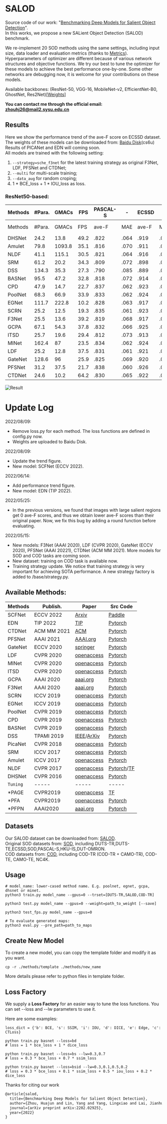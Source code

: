 # SALOD

Source code of our work: "[Benchmarking Deep Models for Salient Object Detection](https://arxiv.org/abs/2202.02925)".   
In this works, we propose a new SALient Object Detection (SALOD) benchmark.

We re-implement 20 SOD methods using the same settings, including input size, data loader and evaluation metrics (thanks to [Metrics](https://github.com/lartpang/Py-SOD-VOS-EvalToolkit)). Hyperparameters of optimizer are different because of various network structures and objective functions. We try our best to tune the optimizer for these models to achieve the best performance one-by-one. Some other networks are debugging now, it is welcome for your contributions on these models.

Available backbones: (ResNet-50, VGG-16, MobileNet-v2, EfficientNet-B0, GhostNet, Res2Net)[[Weights]](https://drive.google.com/drive/folders/1Rxo2e38Tj_xUtLhCa_04S1YnYtWaEYgs?usp=sharing)  

**You can contact me through the official email: zhouhj26@mail2.sysu.edu.cn**  

## Results
Here we show the performance trend of the ave-F score on ECSSD dataset.   
The weights of these models can be downloaded from: [Baidu Disk](https://pan.baidu.com/s/1ByHuao32_2fUSXV7nNNMIA)(cs6u)  
Results of PICANet and EDN will coming soon.   
All models are trained with the following setting:  
1. ```--strategy=sche_f3net``` for the latest training strategy as original F3Net, LDF, PFSNet and CTDNet;
2. ```--multi``` for multi-scale training;
3. ```--data_aug``` for random croping;  
4. 1 * BCE_loss + 1 * IOU_loss as loss.

### ResNet50-based:
Methods | #Para. | GMACs  | FPS  | PASCAL-S |   -  | ECSSD  |  -   | HKU-IS |  -   | DUTS-TE |  -   | DUT-OMRON |    -   
 ----   | ---    | -----  | ---- | ----- | ----- | ---- | ---- | ---- | ----- | ---- | -----| ---- | -----            
Methods | #Para. | GMACs  | FPS  | ave-F | MAE   | ave-F| MAE  | ave-F| MAE   | ave-F| MAE  | ave-F| MAE   
DHSNet  | 24.2   | 13.8   | 49.2 | .822  | .064  | .919 | .036 | .902 | .031  | .826 | .039 | .756 | .056      
Amulet  | 79.8   | 1093.8 | 35.1 | .816  | .070  | .911 | .041 | .895 | .034  | .813 | .042 | .741 | .058 
NLDF    | 41.1   | 115.1  | 30.5 | .821  | .064  | .916 | .036 | .898 | .032  | .819 | .040 | .745 | .060 
SRM     | 61.2   | 20.2   | 34.3 | .809  | .072  | .898 | .045 | .877 | .040  | .794 | .047 | .731 | .062  
DSS     | 134.3  | 35.3   | 27.3 | .790  | .085  | .889 | .050 | .877 | .041  | .766 | .054 | .729 | .064 
BASNet  | 95.5   | 47.2   | 32.8 | .818  | .072  | .914 | .037 | .908 | .031  | .832 | .043 | .774 | .058  
CPD     | 47.9   | 14.7   | 22.7 | .837  | .062  | .923 | .035 | .909 | .031  | .841 | .037 | .776 | .053  
PoolNet | 68.3   | 66.9   | 33.9 | .833  | .062  | .924 | .033 | .906 | .030  | .836 | .037 | .765 | .057 
EGNet   | 111.7  | 222.8  | 10.2 | .828  | .063  | .917 | .036 | .902 | .031  | .836 | .039 | .762 | .059  
SCRN    | 25.2   | 12.5   | 19.3 | .835  | .061  | .923 | .034 | .907 | .031  | .842 | .037 | .771 | .057  
F3Net   | 25.5   | 13.6   | 39.2 | .819  | .068  | .917 | .038 | .903 | .032  | .821 | .042 | .757 | .058  
GCPA    | 67.1   | 54.3   | 37.8 | .832  | .066  | .925 | .033 | .910 | .030  | .841 | .040 | .773 | .059  
ITSD    | 25.7   | 19.6   | 29.4 | .812  | .073  | .913 | .039 | .902 | .033  | .820 | .048 | .765 | .065  
MINet   | 162.4  | 87     | 23.5 | .834  | .062  | .924 | .035 | .909 | .029  | .843 | .037 | .769 | .054  
LDF     | 25.2   | 12.8   | 37.5 | .831  | .061  | .921 | .035 | .903 | .030  | .835 | .038 | .763 | .056  
GateNet | 128.6  | 96     | 25.9 | .825  | .069  | .920 | .036 | .908 | .031  | .834 | .040 | .770 | .057  
PFSNet  | 31.2   | 37.5   | 21.7 | .838  | .060  | .926 | .033 | .910 | .029  | .845 | .036 | .770 | .055  
CTDNet  | 24.6   | 10.2   | 64.2 | .830  | .065  | .922 | .035 | .905 | .030  | .833 | .039 | .773 | .054  

![Result](https://github.com/moothes/SALOD/blob/master/trend.png)


# Update Log
2022/08/09:  
* Remove loss.py for each method. The loss functions are defined in config.py now.  
* Weights are uploaded to Baidu Disk.

2022/08/09:  
* Update the trend figure.  
* New model: SCFNet (ECCV 2022).

2022/06/14: 
* Add performance trend figure.  
* New model: EDN (TIP 2022).

2022/05/25:    
* In the previous versions, we found that images with large salient regions get 0 ave-F scores, and thus we obtain lower ave-F scores than their original paper. Now, we fix this bug by adding a round function before evaluating.

2022/05/15: 
* New models: F3Net (AAAI 2020), LDF (CVPR 2020), GateNet (ECCV 2020), PFSNet (AAAI 20221), CTDNet (ACM MM 2021). More models for SOD and COD tasks are coming soon. 
* New dataset: training on COD task is available now.
* Training strategy update. We notice that training strategy is very important for achieving SOTA performance. A new strategy factory is added to /base/strategy.py.


## Available Methods:

 Methods | Publish. | Paper | Src Code
 ----    | -----    | ----- | ------ 
 SCFNet | ECCV 2022 | [Arxiv](https://arxiv.org/abs/2208.02178)|  [Paddle](https://github.com/zhangjinCV/KD-SCFNet)
 EDN  | TIP 2022 | [TIP](https://ieeexplore.ieee.org/abstract/document/9756227/)|  [Pytorch](https://github.com/yuhuan-wu/EDN)
 CTDNet  | ACM MM 2021 | [ACM](https://dl.acm.org/doi/abs/10.1145/3474085.3475494?casa_token=eKn8q7l2hJEAAAAA%3A4YGBXBpC6cCcFdpekxbaZncgBEru_mi69kNixfZSPeFRhD2gkeKpXIZyuiIW1bH80IuNV9ANmBw)|  [Pytorch](https://github.com/zhaozhirui/CTDNet)
 PFSNet  | AAAI 2021 | [AAAI.org](https://ojs.aaai.org/index.php/AAAI/article/view/16331)|  [Pytorch](https://github.com/iCVTEAM/PFSNet)
 GateNet | ECCV 2020 | [springer](https://link.springer.com/chapter/10.1007/978-3-030-58536-5_3)|  [Pytorch](https://github.com/Xiaoqi-Zhao-DLUT/GateNet-RGB-Saliency)
 LDF     | CVPR 2020 | [openaccess](https://openaccess.thecvf.com/content_CVPR_2020/html/Wei_Label_Decoupling_Framework_for_Salient_Object_Detection_CVPR_2020_paper.html)|  [Pytorch](https://github.com/weijun88/LDF)
 MINet   | CVPR 2020 | [openaccess](https://openaccess.thecvf.com/content_CVPR_2020/papers/Pang_Multi-Scale_Interactive_Network_for_Salient_Object_Detection_CVPR_2020_paper.pdf) | [Pytorch](https://github.com/lartpang/MINet)  
 ITSD    | CVPR 2020 | [openaccess](https://openaccess.thecvf.com/content_CVPR_2020/papers/Zhou_Interactive_Two-Stream_Decoder_for_Accurate_and_Fast_Saliency_Detection_CVPR_2020_paper.pdf) | [Pytorch](https://github.com/moothes/ITSD-pytorch)  
 GCPA    | AAAI 2020 | [aaai.org](https://aaai.org/ojs/index.php/AAAI/article/view/6633) | [Pytorch](https://github.com/JosephChenHub/GCPANet)  
 F3Net   | AAAI 2020 | [aaai.org](https://aaai.org/ojs/index.php/AAAI/article/view/6916) | [Pytorch](https://github.com/weijun88/F3Net)  
 SCRN    | ICCV 2019 | [openaccess](https://openaccess.thecvf.com/content_ICCV_2019/papers/Wu_Stacked_Cross_Refinement_Network_for_Edge-Aware_Salient_Object_Detection_ICCV_2019_paper.pdf) | [Pytorch](https://github.com/wuzhe71/SCRN)  
 EGNet   | ICCV 2019 | [openaccess](https://openaccess.thecvf.com/content_ICCV_2019/papers/Zhao_EGNet_Edge_Guidance_Network_for_Salient_Object_Detection_ICCV_2019_paper.pdf) | [Pytorch](https://github.com/JXingZhao/EGNet)  
 PoolNet | CVPR 2019 | [openaccess](https://openaccess.thecvf.com/content_CVPR_2019/papers/Liu_A_Simple_Pooling-Based_Design_for_Real-Time_Salient_Object_Detection_CVPR_2019_paper.pdf) | [Pytorch](https://github.com/backseason/PoolNet)  
 CPD     | CVPR 2019 | [openaccess](https://openaccess.thecvf.com/content_CVPR_2019/papers/Wu_Cascaded_Partial_Decoder_for_Fast_and_Accurate_Salient_Object_Detection_CVPR_2019_paper.pdf) | [Pytorch](https://github.com/wuzhe71/CPD)  
 BASNet  | CVPR 2019 | [openaccess](https://openaccess.thecvf.com/content_CVPR_2019/papers/Qin_BASNet_Boundary-Aware_Salient_Object_Detection_CVPR_2019_paper.pdf) | [Pytorch](https://github.com/NathanUA/BASNet)  
 DSS     | TPAMI 2019| [IEEE](https://ieeexplore.ieee.org/document/8315520/)/[ArXiv](https://arxiv.org/abs/1611.04849) | [Pytorch](https://github.com/AceCoooool/DSS-pytorch)  
 PicaNet | CVPR 2018 | [openaccess](https://openaccess.thecvf.com/content_cvpr_2018/papers/Liu_PiCANet_Learning_Pixel-Wise_CVPR_2018_paper.pdf) | [Pytorch](https://github.com/Ugness/PiCANet-Implementation)  
 SRM     | ICCV 2017 | [openaccess](https://openaccess.thecvf.com/content_ICCV_2017/papers/Wang_A_Stagewise_Refinement_ICCV_2017_paper.pdf) | [Pytorch](https://github.com/xsxszab/SRM-Pytorch) 
 Amulet  | ICCV 2017 | [openaccess](https://openaccess.thecvf.com/content_ICCV_2017/papers/Zhang_Amulet_Aggregating_Multi-Level_ICCV_2017_paper.pdf) | [Pytorch](https://github.com/xsxszab/Amulet-Pytorch)  
 NLDF    | CVPR 2017 | [openaccess](https://openaccess.thecvf.com/content_cvpr_2017/papers/Luo_Non-Local_Deep_Features_CVPR_2017_paper.pdf) | [Pytorch](https://github.com/AceCoooool/NLDF-pytorch)/[TF](https://github.com/zhimingluo/NLDF) 
 DHSNet  | CVPR 2016 | [openaccess](https://openaccess.thecvf.com/content_cvpr_2016/papers/Liu_DHSNet_Deep_Hierarchical_CVPR_2016_paper.pdf) | [Pytorch](https://github.com/xsxszab/DHSNet-Pytorch)  
 `Tuning`  | -----   | ----- | -----
 *PAGE    | CVPR2019 | [openaccess](https://openaccess.thecvf.com/content_CVPR_2019/papers/Wang_Salient_Object_Detection_With_Pyramid_Attention_and_Salient_Edges_CVPR_2019_paper.pdf) | [TF](https://github.com/wenguanwang/PAGE-Net)  
 *PFA     | CVPR2019 | [openaccess](https://openaccess.thecvf.com/content_CVPR_2019/papers/Zhao_Pyramid_Feature_Attention_Network_for_Saliency_Detection_CVPR_2019_paper.pdf) | [Pytorch](https://github.com/dizaiyoufang/pytorch_PFAN) 
 *PFPN   | AAAI2020 | [aaai.org](https://ojs.aaai.org/index.php/AAAI/article/view/6892) | [Pytorch](https://github.com/chenquan-cq/PFPN)
 
 

## Datasets
Our SALOD dataset can be downloaded from: [SALOD](https://drive.google.com/file/d/1kxhUoWUAnFhOE_ZoA1www8msG2pKHg3_/view?usp=sharing).   
Original SOD datasets from: [SOD](https://drive.google.com/file/d/17X4SiSVuBmqkvQJe_ScVARKPM_vgvCOi/view?usp=sharing), including DUTS-TR,DUTS-TE,ECSSD,SOD,PASCAL-S,HKU-IS,DUT-OMRON.  
COD datasets from: [COD](https://drive.google.com/file/d/1zUgaGxr9PeDcfLfBisV2q8QXL6Tp1QzC/view?usp=sharing), including COD-TR (COD-TR + CAMO-TR), COD-TE, CAMO-TE, NC4K.
 
 ## Usage
 
 ```
 # model_name: lower-cased method name. E.g. poolnet, egnet, gcpa, dhsnet or minet.
 python3 train.py model_name --gpus=0 --trset=[DUTS-TR,SALOD,COD-TR]
 
 python3 test.py model_name --gpus=0 --weight=path_to_weight [--save]
 
 python3 test_fps.py model_name --gpus=0
 
 # To evaluate generated maps:
 python3 eval.py --pre_path=path_to_maps
 ```
 
## Create New Model

To create a new model, you can copy the template folder and modify it as you want.
```
cp -r ./methods/template ./methods/new_name
```
More details please refer to python files in template folder.

## Loss Factory

We supply a **Loss Factory** for an easier way to tune the loss functions.
You can set --loss and --lw parameters to use it.

Here are some examples:
```
loss_dict = {'b': BCE, 's': SSIM, 'i': IOU, 'd': DICE, 'e': Edge, 'c': CTLoss}

python train.py basnet --loss=bd
# loss = 1 * bce_loss + 1 * dice_loss

python train.py basnet --loss=bs --lw=0.3,0.7
# loss = 0.3 * bce_loss + 0.7 * ssim_loss

python train.py basnet --loss=bsid --lw=0.3,0.1,0.5,0.2
# loss = 0.3 * bce_loss + 0.1 * ssim_loss + 0.5 * iou_loss + 0.2 * dice_loss
```

Thanks for citing our work
```xml
@article{salod,
  title={Benchmarking Deep Models for Salient Object Detection},
  author={Zhou, Huajun and Lin, Yang and Yang, Lingxiao and Lai, Jianhuang and Xie, Xiaohua},
  journal={arXiv preprint arXiv:2202.02925},
  year={2022}
}
```
